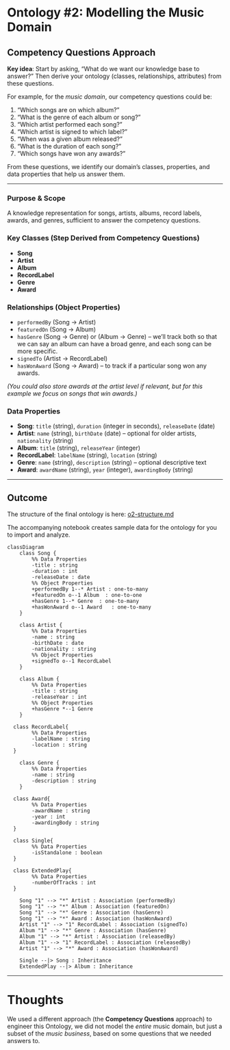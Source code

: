 # Ontology #2: Modelling the Music Domain
  

## Competency Questions Approach

**Key idea**: Start by asking, “What do we want our knowledge base to answer?” Then derive your ontology (classes, relationships, attributes) from these questions.  

For example, for the *music domain*, our competency questions could be:  
1. “Which songs are on which album?”  
2. “What is the genre of each album or song?”  
3. “Which artist performed each song?”  
4. “Which artist is signed to which label?”  
5. “When was a given album released?”  
6. “What is the duration of each song?”  
7. “Which songs have won any awards?”  

From these questions, we identify our domain’s classes, properties, and data properties that help us answer them.

---

### Purpose & Scope
A knowledge representation for songs, artists, albums, record labels, awards, and genres, sufficient to answer the competency questions.

### Key Classes (Step Derived from Competency Questions)
- **Song**  
- **Artist**  
- **Album**  
- **RecordLabel**  
- **Genre**  
- **Award**

### Relationships (Object Properties)
- `performedBy` (Song → Artist)  
- `featuredOn` (Song → Album)  
- `hasGenre` (Song → Genre) or (Album → Genre) – we’ll track both so that we can say an album can have a broad genre, and each song can be more specific.  
- `signedTo` (Artist → RecordLabel)  
- `hasWonAward` (Song → Award) – to track if a particular song won any awards.  

*(You could also store awards at the artist level if relevant, but for this example we focus on songs that win awards.)*  

### Data Properties
- **Song**: `title` (string), `duration` (integer in seconds), `releaseDate` (date)  
- **Artist**: `name` (string), `birthDate` (date) – optional for older artists, `nationality` (string)  
- **Album**: `title` (string), `releaseYear` (integer)  
- **RecordLabel**: `labelName` (string), `location` (string)  
- **Genre**: `name` (string), `description` (string) – optional descriptive text  
- **Award**: `awardName` (string), `year` (integer), `awardingBody` (string)
    
---  
    
## Outcome  
The structure of the final ontology is here: [o2-structure.md](https://github.com/shauryashaurya/The-Silmaril/blob/main/o2/o2-structure.md)  
     
The accompanying notebook creates sample data for the ontology for you to import and analyze.
  
```mermaid                                      
classDiagram                
    class Song {        
		%% Data Properties    
        -title : string                
        -duration : int                
        -releaseDate : date        
		%% Object Properties    
        +performedBy 1--* Artist : one-to-many                
        +featuredOn o--1 Album  : one-to-one               
        +hasGenre 1--* Genre  : one-to-many               
        +hasWonAward o--1 Award   : one-to-many              
    }                
                
    class Artist {                
		%% Data Properties    
        -name : string                
        -birthDate : date                
        -nationality : string                
		%% Object Properties    
        +signedTo o--1 RecordLabel                
    }                
                
    class Album {                
		%% Data Properties    
        -title : string                
        -releaseYear : int                
		%% Object Properties    
        +hasGenre *--1 Genre                
    }                
                
  class RecordLabel{                
		%% Data Properties    
        -labelName : string                
        -location : string                
  }                
                
    class Genre {                
		%% Data Properties    
        -name : string                
        -description : string                
    }                
                
  class Award{                
		%% Data Properties    
        -awardName : string                
        -year : int                
        -awardingBody : string                
  }                
                
  class Single{                
		%% Data Properties    
		-isStandalone : boolean                
  }                
                
  class ExtendedPlay{                
		%% Data Properties    
		-numberOfTracks : int                
  }                
                
    Song "1" --> "*" Artist : Association (performedBy)    
    Song "1" --> "*" Album : Association (featuredOn)    
    Song "1" --> "*" Genre : Association (hasGenre)    
    Song "1" --> "*" Award : Association (hasWonAward)    
    Artist "1" --> "1" RecordLabel : Association (signedTo)    
    Album "1" --> "*" Genre : Association (hasGenre)    
    Album "1" --> "*" Artist : Association (releasedBy)    
    Album "1" --> "1" RecordLabel : Association (releasedBy)    
    Artist "1" --> "*" Award : Association (hasWonAward)    
        
    Single --|> Song : Inheritance    
    ExtendedPlay --|> Album : Inheritance               
```                    


---

# Thoughts

We used a different approach (the **Competency Questions** approach) to engineer this Ontology, we did not model the *entire* music domain, but just a subset of the *music business*, based on some questions that we needed answers to.    
    
	